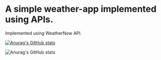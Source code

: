 # A simple weather-app implemented using APIs.

Implemented using WeatherNow API.

[![Anurag's GitHub stats](https://github-readme-stats.vercel.app/api?username=Harshit933)](https://github.com/anuraghazra/github-readme-stats)

![Anurag's GitHub stats](https://github-readme-stats.vercel.app/api?username=Harshit933&count_private=true)
